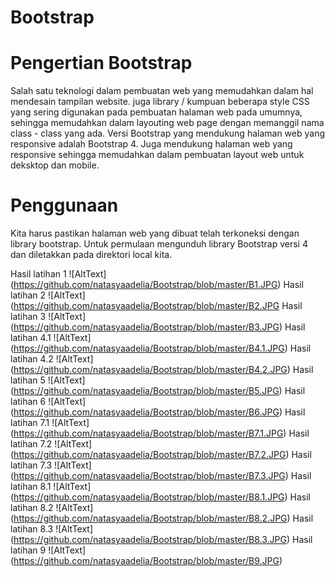 # Bootstrap
# Pengertian Bootstrap
Salah satu teknologi dalam pembuatan web yang memudahkan dalam hal mendesain tampilan website. juga library / kumpuan beberapa style CSS 
yang sering digunakan pada pembuatan halaman web pada umumnya, sehingga memudahkan dalam layouting web page dengan memanggil nama 
class - class yang ada.
Versi Bootstrap yang mendukung halaman web yang responsive adalah Bootstrap 4. Juga mendukung halaman web yang responsive
sehingga memudahkan dalam pembuatan layout web untuk deksktop dan mobile.

# Penggunaan
Kita harus pastikan halaman web yang dibuat telah terkoneksi dengan library bootstrap. Untuk permulaan mengunduh library Bootstrap 
versi 4 dan diletakkan pada direktori local kita.

Hasil latihan 1
![AltText] (https://github.com/natasyaadelia/Bootstrap/blob/master/B1.JPG)
Hasil latihan 2
![AltText] (https://github.com/natasyaadelia/Bootstrap/blob/master/B2.JPG
Hasil latihan 3
![AltText] (https://github.com/natasyaadelia/Bootstrap/blob/master/B3.JPG)
Hasil latihan 4.1
![AltText] (https://github.com/natasyaadelia/Bootstrap/blob/master/B4.1.JPG)
Hasil latihan 4.2
![AltText] (https://github.com/natasyaadelia/Bootstrap/blob/master/B4.2.JPG)
Hasil latihan 5
![AltText] (https://github.com/natasyaadelia/Bootstrap/blob/master/B5.JPG)
Hasil latihan 6
![AltText] (https://github.com/natasyaadelia/Bootstrap/blob/master/B6.JPG)
Hasil latihan 7.1
![AltText] (https://github.com/natasyaadelia/Bootstrap/blob/master/B7.1.JPG)
Hasil latihan 7.2
![AltText] (https://github.com/natasyaadelia/Bootstrap/blob/master/B7.2.JPG)
Hasil latihan 7.3
![AltText] (https://github.com/natasyaadelia/Bootstrap/blob/master/B7.3.JPG)
Hasil latihan 8.1
![AltText] (https://github.com/natasyaadelia/Bootstrap/blob/master/B8.1.JPG)
Hasil latihan 8.2
![AltText] (https://github.com/natasyaadelia/Bootstrap/blob/master/B8.2.JPG)
Hasil latihan 8.3
![AltText] (https://github.com/natasyaadelia/Bootstrap/blob/master/B8.3.JPG)
Hasil latihan 9
![AltText] (https://github.com/natasyaadelia/Bootstrap/blob/master/B9.JPG)
